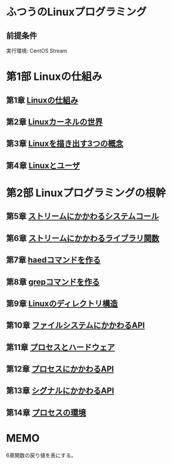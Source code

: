 # ふつうのLinuxプログラミング
## 前提条件
実行環境: CentOS Stream
  
# 第1部 Linuxの仕組み
## 第1章 [Linuxの仕組み](https://github.com/thetaru/memorandum/tree/master/Summary/FutsuNoLinuxProgramming/1)
## 第2章 [Linuxカーネルの世界](https://github.com/thetaru/memorandum/tree/master/Summary/FutsuNoLinuxProgramming/2)
## 第3章 [Linuxを描き出す3つの概念](https://github.com/thetaru/memorandum/tree/master/Summary/FutsuNoLinuxProgramming/3)
## 第4章 [Linuxとユーザ](https://github.com/thetaru/memorandum/tree/master/Summary/FutsuNoLinuxProgramming/4)
# 第2部 Linuxプログラミングの根幹
## 第5章 [ストリームにかかわるシステムコール](https://github.com/thetaru/memorandum/tree/master/Summary/FutsuNoLinuxProgramming/5)
## 第6章 [ストリームにかかわるライブラリ関数](https://github.com/thetaru/memorandum/tree/master/Summary/FutsuNoLinuxProgramming/6)
## 第7章 [haedコマンドを作る](https://github.com/thetaru/memorandum/tree/master/Summary/FutsuNoLinuxProgramming/7)
## 第8章 [grepコマンドを作る](https://github.com/thetaru/memorandum/tree/master/Summary/FutsuNoLinuxProgramming/8)
## 第9章 [Linuxのディレクトリ構造](https://github.com/thetaru/memorandum/tree/master/Summary/FutsuNoLinuxProgramming/9)
## 第10章 [ファイルシステムにかかわるAPI](https://github.com/thetaru/memorandum/tree/master/Summary/FutsuNoLinuxProgramming/10)
## 第11章 [プロセスとハードウェア](https://github.com/thetaru/memorandum/tree/master/Summary/FutsuNoLinuxProgramming/11)
## 第12章 [プロセスにかかわるAPI](https://github.com/thetaru/memorandum/tree/master/Summary/FutsuNoLinuxProgramming/12)
## 第13章 [シグナルにかかわるAPI](https://github.com/thetaru/memorandum/tree/master/Summary/FutsuNoLinuxProgramming/13)
## 第14章 [プロセスの環境](https://github.com/thetaru/memorandum/tree/master/Summary/FutsuNoLinuxProgramming/14)

# MEMO
6章関数の戻り値を表にする。

